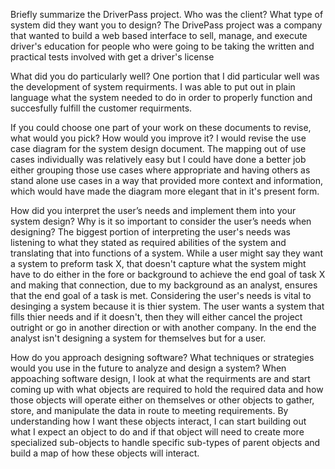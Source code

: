 Briefly summarize the DriverPass project. Who was the client? What type of system did they want you to design?
The DrivePass project was a company that wanted to build a web based interface to sell, manage, and execute driver's education for people who were going to be taking the written
and practical tests involved with get a driver's license

What did you do particularly well?
One portion that I did particular well was the development of system requirments. I was able to put out in plain language what the system needed to do in order to properly function
and succesfully fulfill the customer requirments.

If you could choose one part of your work on these documents to revise, what would you pick? How would you improve it?
I would revise the use case diagram for the system design document. The mapping out of use cases individually was relatively easy but I could have done a better job either grouping those
use cases where appropriate and having others as stand alone use cases in a way that provided more context and information, which would have made the diagram more elegant that in it's
present form.

How did you interpret the user’s needs and implement them into your system design? Why is it so important to consider the user’s needs when designing?
The biggest portion of interpreting the user's needs was listening to what they stated as required abilities of the system and translating that into functions of a system. While a user
might say they want a system to preform task X, that doesn't capture what the system might have to do either in the fore or background to achieve the end goal of task X and making that
connection, due to my background as an analyst, ensures that the end goal of a task is met. Considering the user's needs is vital to desinging a system because it is thier system. The
user wants a system that fills thier needs and if it doesn't, then they will either cancel the project outright or go in another direction or with another company. In the end the analyst
isn't designing a system for themselves but for a user.

How do you approach designing software? What techniques or strategies would you use in the future to analyze and design a system?
When appoaching software design, I look at what the requirments are and start coming up with what objects are required to hold the required data and how those objects will operate either on 
themselves or other objects to gather, store, and manipulate the data in route to meeting requirements. By understanding how I want these objects interact, I can start building out what I
expect an object to do and if that object will need to create more specialized sub-objects to handle specific sub-types of parent objects and build a map of how these objects will interact.

